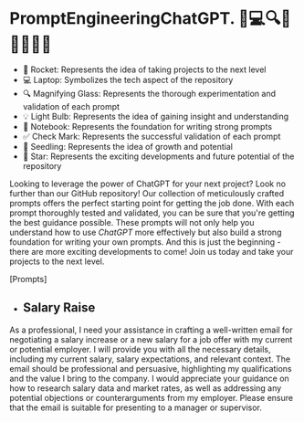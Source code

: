 # PromptEngineeringChatGPT.  🚀💻🔍💡📝✅🌱🌟
  - 🚀 Rocket: Represents the idea of taking projects to the next level
  - 💻 Laptop: Symbolizes the tech aspect of the repository
  - 🔍 Magnifying Glass: Represents the thorough experimentation and validation of each prompt
  - 💡 Light Bulb: Represents the idea of gaining insight and understanding
  - 📝 Notebook: Represents the foundation for writing strong prompts
  - ✅ Check Mark: Represents the successful validation of each prompt
  - 🌱 Seedling: Represents the idea of growth and potential
  - 🌟 Star: Represents the exciting developments and future potential of the repository

Looking to leverage the power of ChatGPT for your next project? Look no further than our GitHub repository! Our collection of meticulously crafted prompts offers the perfect starting point for getting the job done. With each prompt thoroughly tested and validated, you can be sure that you're getting the best guidance possible. These prompts will not only help you understand how to use *ChatGPT* more effectively but also build a strong foundation for writing your own prompts. And this is just the beginning - there are more exciting developments to come! Join us today and take your projects to the next level.


[Prompts]

- ## Salary Raise 
As a professional, I need your assistance in crafting a well-written email for negotiating a salary increase or a new salary for a job offer with my current or potential employer. I will provide you with all the necessary details, including my current salary, salary expectations, and relevant context. The email should be professional and persuasive, highlighting my qualifications and the value I bring to the company. I would appreciate your guidance on how to research salary data and market rates, as well as addressing any potential objections or counterarguments from my employer. Please ensure that the email is suitable for presenting to a manager or supervisor.

